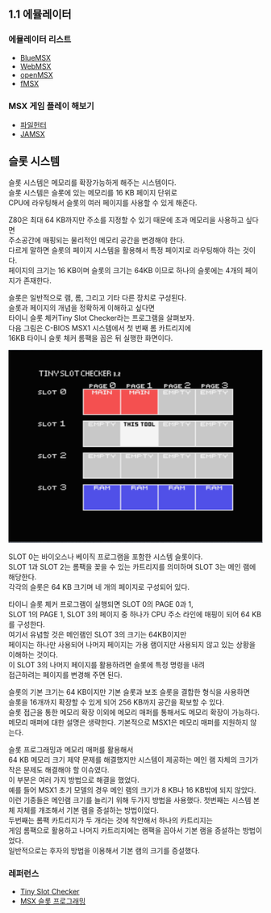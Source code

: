 ## 1.1 에뮬레이터

### 에뮬레이터 리스트

* [BlueMSX](http://bluemsx.msxblue.com/download.html)
* [WebMSX](https://webmsx.org/)
* [openMSX](https://openmsx.org/)
* [fMSX](https://fms.komkon.org/fMSX/)

### MSX 게임 플레이 해보기

* [파일헌터](https://www.file-hunter.com/MSX)
* [JAMSX](http://www.jamsx.com)

## 슬롯 시스템

슬롯 시스템은 메모리를 확장가능하게 해주는 시스템이다.    
슬롯 시스템은 슬롯에 있는 메모리를 16 KB 페이지 단위로    
CPU에 라우팅해서 슬롯의 여러 페이지를 사용할 수 있게 해준다.   

Z80은 최대 64 KB까지만 주소를 지정할 수 있기 때문에 초과 메모리을 사용하고 싶다면   
주소공간에 매핑되는 물리적인 메모리 공간을 변경해야 한다.   
다르게 말하면 슬롯의 페이지 시스템을 활용해서 특정 페이지로 라우팅해야 하는 것이다.    
페이지의 크기는 16 KB이며 슬롯의 크기는 64KB 이므로 하나의 슬롯에는 4개의 페이지가 존재한다. 

슬롯은 일반적으로 램, 롬, 그리고 기타 다른 장치로 구성된다.  
슬롯과 페이지의 개념을 정확하게 이해하고 싶다면   
타이니 슬롯 체커Tiny Slot Checker라는 프로그램을 살펴보자.      
다음 그림은 C-BIOS MSX1 시스템에서 첫 번째 롬 카트리지에    
16KB 타이니 슬롯 체커 롬팩을 꼽은 뒤 실행한 화면이다. 

<img src="./img/TINYSLOT.png">

SLOT 0는 바이오스나 베이직 프로그램을 포함한 시스템 슬롯이다.  
SLOT 1과 SLOT 2는 롬팩을 꽂을 수 있는 카트리지를 의미하며 SLOT 3는 메인 램에 해당한다.  
각각의 슬롯은 64 KB 크기며 네 개의 페이지로 구성되어 있다.  

타이니 슬롯 체커 프로그램이 실행되면 SLOT 0의 PAGE 0과 1,   
SLOT 1의 PAGE 1, SLOT 3의 페이지 중 하나가 CPU 주소 라인에 매핑이 되어 64 KB를 구성한다.   
여기서 유념할 것은 메인램인 SLOT 3의 크기는 64KB이지만   
페이지는 하나만 사용되어 나머지 페이지는 가용 램이지만 사용되지 않고 있는 상황을 이해하는 것이다.    
이 SLOT 3의 나머지 페이지를 활용하려면 슬롯에 특정 명령을 내려  
접근하려는 페이지를 변경해 주면 된다.  

슬롯의 기본 크기는 64 KB이지만 기본 슬롯과 보조 슬롯을 결합한 형식을 사용하면   
슬롯을 16개까지 확장할 수 있게 되어 256 KB까지 공간을 확보할 수 있다.   
슬롯 접근을 통한 메모리 확장 이외에 메모리 매퍼를 통해서도 메모리 확장이 가능하다.    
메모리 매퍼에 대한 설명은 생략한다. 기본적으로 MSX1은 메모리 매퍼를 지원하지 않는다.   

슬롯 프로그래밍과 메모리 매퍼를 활용해서    
64 KB 메모리 크기 제약 문제를 해결했지만 시스템이 제공하는 메인 램 자체의 크기가 작은 문제도 해결해야 할 이슈였다.  
이 부분은 여러 가지 방법으로 해결을 했었다.   
예를 들어 MSX1 초기 모델의 경우 메인 램의 크기가 8 KB나 16 KB밖에 되지 않았다.    
이런 기종들은 메인램 크기를 늘리기 위해 두가지 방법을 사용했다.
첫번째는 시스템 본체 자체를 개조해서 기본 램을 증설하는 방법이었다.        
두번째는 롬팩 카트리지가 두 개라는 것에 착안해서 하나의 카트리지는    
게임 롬팩으로 활용하고 나머지 카트리지에는 램팩을 꼽아서 기본 램을 증설하는 방법이었다.  
일반적으로는 후자의 방법을 이용해서 기본 램의 크기를 증설했다.  

### 레퍼런스

* [Tiny Slot Checker](https://msxhub.com/TNSLCK)  
* [MSX 슬롯 프로그래밍](https://www.msx.org/wiki/Slots)   
